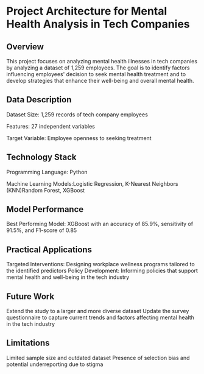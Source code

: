# Project Architecture for Mental Health Analysis in Tech Companies
## Overview
This project focuses on analyzing mental health illnesses in tech companies by analyzing a dataset of 1,259 employees. The goal is to identify factors influencing employees' decision to seek mental health treatment and to develop strategies that enhance their well-being and overall mental health.

## Data Description
Dataset Size: 1,259 records of tech company employees

Features: 27 independent variables 

Target Variable: Employee openness to seeking treatment
## Technology Stack
Programming Language: Python

Machine Learning Models:Logistic Regression, K-Nearest Neighbors (KNN)Random Forest, XGBoost
## Model Performance
Best Performing Model: XGBoost with an accuracy of 85.9%, sensitivity of 91.5%, and F1-score of 0.85

## Practical Applications
Targeted Interventions: Designing workplace wellness programs tailored to the identified predictors
Policy Development: Informing policies that support mental health and well-being in the tech industry
## Future Work
Extend the study to a larger and more diverse dataset
Update the survey questionnaire to capture current trends and factors affecting mental health in the tech industry
## Limitations
Limited sample size and outdated dataset
Presence of selection bias and potential underreporting due to stigma

